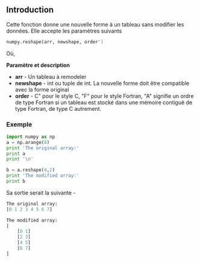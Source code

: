 ## Introduction

Cette fonction donne une nouvelle forme à un tableau sans modifier les données. Elle accepte les paramètres suivants

```python
numpy.reshape(arr, newshape, order')
```

Où,

**Paramètre et description**

- **arr** - Un tableau à remodeler	
- **newshape** - int ou tuple de int. La nouvelle forme doit être compatible avec la forme original
- **order** - C" pour le style C, "F" pour le style Fortran, "A" signifie un ordre de type Fortran si un tableau est stocké dans une mémoire contiguë de type Fortran, de type C autrement.

### Exemple

```python
import numpy as np
a = np.arange(8)
print 'The original array:'
print a
print '\n'

b = a.reshape(4,2)
print 'The modified array:'
print b
```

Sa sortie serait la suivante -

```python
The original array:
[0 1 2 3 4 5 6 7]

The modified array:
[
    [0 1]
    [2 3]
    [4 5]
    [6 7]
]
```